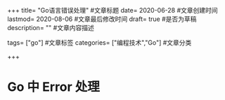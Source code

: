 +++ title= "Go语言错误处理" #文章标题 date= 2020-06-28 #文章创建时间 lastmod= 2020-08-06 #文章最后修改时间 draft= true #是否为草稿 description= "" #文章内容描述

tags= ["go"] #文章标签 categories= ["编程技术","Go"] #文章分类

+++

# Go 中 Error 处理
